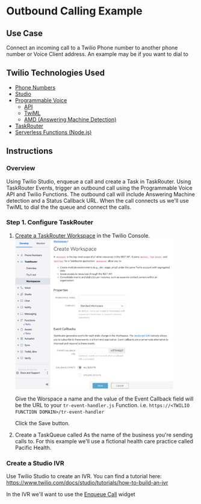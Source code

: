 # Outbound Calling Example

## Use Case

Connect an incoming call to a Twilio Phone number to another phone number or Voice Client address.
An example may be if you want to dial to

## Twilio Technologies Used

- [Phone Numbers](https://www.twilio.com/docs/phone-numbers)
- [Studio](https://www.twilio.com/docs/studio)
- [Programmable Voice](https://www.twilio.com/docs/voice)
  - [API](https://www.twilio.com/docs/voice/api)
  - [TwiML](https://www.twilio.com/docs/voice/twiml)
  - [AMD (Answering Machine Detection)](https://www.twilio.com/docs/voice/answering-machine-detection)
- [TaskRouter](https://www.twilio.com/docs/taskrouter)
- [Serverless Functions (Node.js)](https://www.twilio.com/docs/runtime/functions)

## Instructions

### Overview

Using Twilio Studio, enqueue a call and create a Task in TaskRouter. Using TaskRouter Events, trigger an outbound call using the Programmable Voice API and Twilio Functions. The outbound call will include Answering Machine detection and a Status Callback URL. When the call connects us we'll use TwiML to dial the the queue and connect the calls.

### Step 1. Configure TaskRouter

1. [Create a TaskRouter Workspace](https://console.twilio.com/us1/develop/taskrouter/workspaces?frameUrl=%2Fconsole%2Ftaskrouter%2Fworkspaces%3Fx-target-region%3Dus1) in the Twilio Console.
   <img src="images/trWorkspace.png" height="400">

   Give the Worspace a name and the value of the Event Callback field will be the URL to your `tr-event-handler.js` Function. i.e. `https://<TWILIO FUNCTION DOMAIN>/tr-event-handler`

   Click the Save button.

2. Create a TaskQueue called As the name of the business you're sending calls to. For this example we'll use a fictional health care practice called Pacific Health.

### Create a Studio IVR

Use Twilio Studio to create an IVR. You can find a tutorial here: <https://www.twilio.com/docs/studio/tutorials/how-to-build-an-ivr>

In the IVR we'll want to use the [Enqueue Call](https://www.twilio.com/docs/studio/widget-library/enqueue-call) widget
